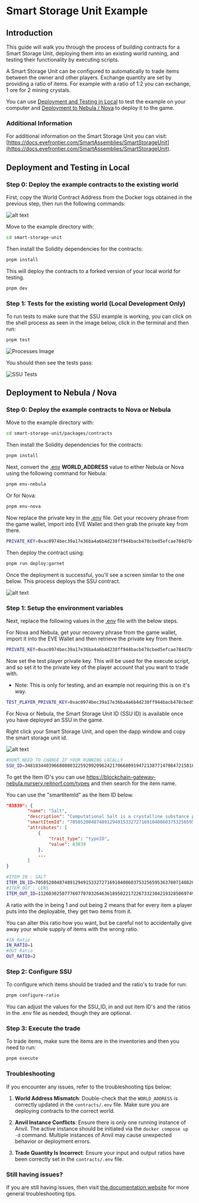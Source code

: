 # Smart Storage Unit Example

## Introduction
This guide will walk you through the process of building contracts for a Smart Storage Unit, deploying them into an existing world running, and testing their functionality by executing scripts.

A Smart Storage Unit can be configured to automatically to trade items between the owner and other players. Exchange quantity are set by providing a ratio of items. For example with a ratio of 1:2 you can exchange, 1 ore for 2 mining crystals.

You can use [Deployment and Testing in Local](#Local) to test the example on your computer and [Deployment to Nebula / Nova](#Nebula) to deploy it to the game.

### Additional Information

For additional information on the Smart Storage Unit you can visit: [https://docs.evefrontier.com/SmartAssemblies/SmartStorageUnit](https://docs.evefrontier.com/SmartAssemblies/SmartStorageUnit).

## Deployment and Testing in Local<a id='Local'></a>
### Step 0: Deploy the example contracts to the existing world
First, copy the World Contract Address from the Docker logs obtained in the previous step, then run the following commands:

![alt text](../readme-imgs/docker-deployment.png)

Move to the example directory with:

```bash
cd smart-storage-unit
```

Then install the Solidity dependencies for the contracts:
```bash
pnpm install
```

This will deploy the contracts to a forked version of your local world for testing.
```bash
pnpm dev
```

### Step 1: Tests for the existing world **(Local Development Only)**
To run tests to make sure that the SSU example is working, you can click on the shell process as seen in the image below, click in the terminal and then run:

```bash
pnpm test
```

![Processes Image](../readme-imgs/processes.png)

You should then see the tests pass:

![SSU Tests](../readme-imgs/tests-ssu.png)


## Deployment to Nebula / Nova<a id='Nebula'></a>
### Step 0: Deploy the example contracts to Nova or Nebula
Move to the example directory with:

```bash
cd smart-storage-unit/packages/contracts
```

Then install the Solidity dependencies for the contracts:
```bash
pnpm install
```

Next, convert the [.env](./packages/contracts/.env) **WORLD_ADDRESS** value to either Nebula or Nova using the following command for Nebula:

```bash
pnpm env-nebula
```

Or for Nova:
```bash
pnpm env-nova
```

Now replace the private key in the [.env](./packages/contracts/.env) file. Get your recovery phrase from the game wallet, import into EVE Wallet and then grab the private key from there.

```bash
PRIVATE_KEY=0xac0974bec39a17e36ba4a6b4d238ff944bacb478cbed5efcae784d7bf4f2ff80
```

Then deploy the contract using:

```bash
pnpm run deploy:garnet
```

Once the deployment is successful, you'll see a screen similar to the one below. This process deploys the SSU contract. 

![alt text](../readme-imgs/deploy.png)

### Step 1: Setup the environment variables 
Next, replace the following values in the [.env](./packages/contracts/.env) file with the below steps.

For Nova and Nebula, get your recovery phrase from the game wallet, import it into the EVE Wallet and then retrieve the private key from there.

```bash
PRIVATE_KEY=0xac0974bec39a17e36ba4a6b4d238ff944bacb478cbed5efcae784d7bf4f2ff80
```

Now set the test player private key. This will be used for the execute script, and so set it to the private key of the player account that you want to trade with.

- Note: This is only for testing, and an example not requiring this is on it's way.

```bash
TEST_PLAYER_PRIVATE_KEY=0xac0974bec39a17e36ba4a6b4d238ff944bacb478cbed5efcae784d7bf4f2ff80
```

For Nova or Nebula, the Smart Storage Unit ID (SSU ID) is available once you have deployed an SSU in the game.

Right click your Smart Storage Unit, and open the dapp window and copy the smart storage unit id.

![alt text](../readme-imgs/ssu-id.png)

```bash
#DONT NEED TO CHANGE IF YOUR RUNNING LOCALLY
SSU_ID=34818344039668088032259299209624217066809194721387714788472158182502870248994
```

To get the Item ID's you can use https://blockchain-gateway-nebula.nursery.reitnorf.com/types and then search for the item name.

You can use the "smartItemId" as the Item ID below.

```json
"83839": {
        "name": "Salt",
        "description": "Computational Salt is a crystalline substance primarily used in exotronic computing. It is one of the products of Crude Matter industry. The larger the crystal, the more massive models for computation it can contain, but we are still talking about microscopic sizes invisible to the naked human eye.",
        "smartItemId": "70505200487489129491533272716910408603753256595363780714882065332876101173161",
        "attributes": [
            {
                "trait_type": "typeID",
                "value": 83839
            },
            ...
        ]
}
```

```bash
#ITEM IN : SALT
ITEM_IN_ID=70505200487489129491533272716910408603753256595363780714882065332876101173161
#ITEM OUT : LENS
ITEM_OUT_ID=112603025077760770783264636189502217226733230421932850697496331082050661822826
```

A ratio with the in being 1 and out being 2 means that for every item a player puts into the deployable, they get two items from it. 

You can alter this ratio how you want, but be careful not to accidentally give away your whole supply of items with the wrong ratio.

```bash
#IN Ratio
IN_RATIO=1
#OUT Ratio
OUT_RATIO=2
```

### Step 2: Configure SSU
To configure which items should be traded and the ratio's to trade for run:

```bash
pnpm configure-ratio
```

You can adjust the values for the SSU_ID, in and out item ID's and the ratios in the .env file as needed, though they are optional.

### Step 3: Execute the trade
To trade items, make sure the items are in the inventories and then you need to run:

```bash
pnpm execute
```

### Troubleshooting

If you encounter any issues, refer to the troubleshooting tips below:

1. **World Address Mismatch**: Double-check that the `WORLD_ADDRESS` is correctly updated in the `contracts/.env` file. Make sure you are deploying contracts to the correct world.
   
2. **Anvil Instance Conflicts**: Ensure there is only one running instance of Anvil. The active instance should be initiated via the `docker compose up -d` command. Multiple instances of Anvil may cause unexpected behavior or deployment errors.

3. **Trade Quantity Is Incorrect**: Ensure your input and output ratios have been correctly set in the `contracts/.env` file.  

### Still having issues?
If you are still having issues, then visit [the documentation website](https://docs.evefrontier.com/Troubleshooting) for more general troubleshooting tips.